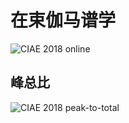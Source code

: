 <!-- InBeamGammaCIAE.md --- 
;; 
;; Description: 
;; Author: Hongyi Wu(吴鸿毅)
;; Email: wuhongyi@qq.com 
;; Created: 五 2月  1 18:02:15 2019 (+0800)
;; Last-Updated: 五 2月  1 18:05:56 2019 (+0800)
;;           By: Hongyi Wu(吴鸿毅)
;;     Update #: 1
;; URL: http://wuhongyi.cn -->

# 在束伽马谱学

![CIAE 2018 online](/img/inbeamgamma2018online.png)


## 峰总比

![CIAE 2018 peak-to-total](/img/peaktototal2018CIAE.png)


<!-- InBeamGammaCIAE.md ends here -->
